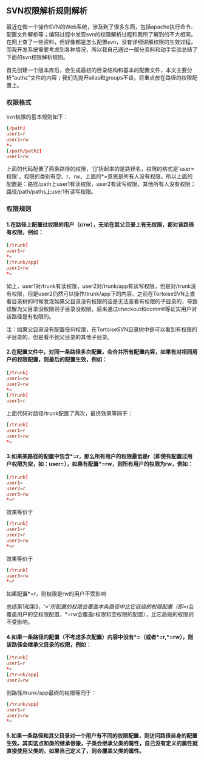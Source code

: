 ## SVN权限解析规则解析

最近在做一个操作SVN的Web系统，涉及到了很多东西，包括apache执行命令、配置文件解析等；编码过程中发现svn的权限解析过程和我所了解到的不大相同，在网上查了一些资料，但好像都是怎么配置svn，没有详细讲解权限的生效过程，而我开发系统需要考虑到各种情况，所以我自己通过一部分资料和动手实验总结了下面的svn权限解析规则。

首先创建一个版本库后，会生成最初的目录结构和基本的配置文件，本文主要分析“authz”文件的内容；我们先抛开alias和groups不谈，将重点放在路径的权限配置上。

### 权限格式

svn权限的基本规则如下：

```conf
[/path]
user1=r
user2=rw
*=
[/path/path2]
user1=rw
```

上面的代码配置了两条路径的权限，'[]'括起来的是路径名，权限的格式是'user=权限'，权限的类别有空、r、rw，上面的*=意思是所有人没有权限。所以上面的配置是：路径/path上user1有读权限，user2有读写权限，其他所有人没有权限；路径/path/paths上user1有读写权限。

### 权限规则

#### 1.在路径上配置过权限的用户（r/rw），无论在其父目录上有无权限，都对该路径有权限，例如：

```conf
[/trunk]
user1=r
*=
[/trunk/app]
user2=rw
*=
```

如上，user1对/trunk有读权限，user2对/trunk/app有读写权限，但是对/trunk没有权限，但是user2仍然可以操作/trunk/app下的内容。之前在TortoiseSVN上查看目录树的时候发现如果父目录没有权限的话是无法查看有权限的子目录的，导致误解为父目录没权限则子目录没权限，后来通过checkout和commit等证实用户对该路径是有权限的。

注：如果父目录没有配置任何权限，在TortoiseSVN目录树中是可以看到有权限的子目录的，但是看不到父目录的其他子目录。

#### 2.在配置文件中，对同一条路径多次配置，会合并所有配置内容，如果有对相同用户的权限配置，则最后的配置生效，例如：

```conf
[/trunk]
user1=rw
user2=rw
*=
[/trunk]
user1=r
```

上面代码对路径/trunk配置了两次，最终效果等同于：

```conf
[/trunk]
user1=r
user2=rw
*=
```

#### 3.如果某路径的配置中包含*=r，那么所有用户的权限最低是r（即使有配置过用户权限为空，如：user=），如果有配置*=rw，则所有用户的权限为rw，例如：

```conf
[/trunk]
user1=
user2=r
user3=rw
*=r
```

效果等价于

```conf
[/trunk]
user1=r
user2=r
user3=rw
*=r
```

效果等价于

```conf
[/trunk]
user3=rw
*=r
```

如果配置*=r，则权限是rw的用户不受影响

总结第1和第3，‘*=’所配置的权限会覆盖本条路径中比它低级的权限配置（即*=r会覆盖用户的空权限配置，*=rw会覆盖r权限和空权限的配置），比它高级的权限则不受影响。

#### 4.如果一条路径的配置（不考虑多次配置）内容中没有*=（或者*=r,*=rw），则该路径会继承父目录的权限，例如：

```conf
[/trunk]
user1=r
*=
[/trunk/app]
user2=rw
```

则路径/trunk/app最终的权限等同于：

```conf
[/trunk/app]
user1=r
user2=rw
*=
```

#### 5.如果一条路径和其父目录对一个用户有不同的权限配置，则访问路径自身的配置生效。其实这点和类的继承很像，子类会继承父类的属性，自己没有定义的属性就直接使用父类的，如果自己定义了，则会覆盖父类的属性。

